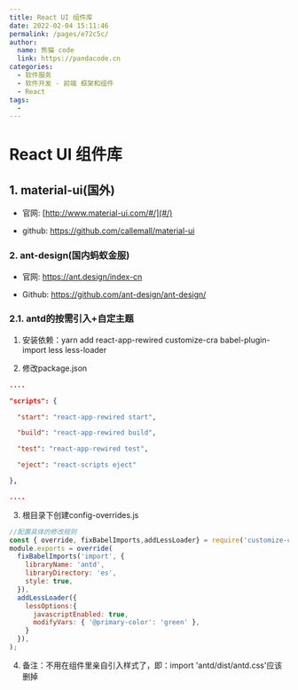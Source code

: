 ```yaml
---
title: React UI 组件库
date: 2022-02-04 15:11:46
permalink: /pages/e72c5c/
author: 
  name: 熊猫 code
  link: https://pandacode.cn
categories: 
  - 软件服务
  - 软件开发 - 前端 框架和组件
  - React
tags: 
  - 
---
```


# React UI 组件库

##  1. material-ui(国外)

- 官网: [http://www.material-ui.com/#/](#/)

- github: https://github.com/callemall/material-ui

###  2. ant-design(国内蚂蚁金服)

- 官网: https://ant.design/index-cn

- Github: https://github.com/ant-design/ant-design/

### 2.1. antd的按需引入+自定主题

1. 安装依赖：yarn add react-app-rewired customize-cra babel-plugin-import less less-loader

2. 修改package.json

  ```json
  ....
  
  "scripts": {
  
    "start": "react-app-rewired start",
  
    "build": "react-app-rewired build",
  
    "test": "react-app-rewired test",
  
    "eject": "react-scripts eject"
  
  },
  
  ....
  ```

3. 根目录下创建config-overrides.js

```js
//配置具体的修改规则
const { override, fixBabelImports,addLessLoader} = require('customize-cra');
module.exports = override(
  fixBabelImports('import', {
    libraryName: 'antd',
    libraryDirectory: 'es',
    style: true,
  }),
  addLessLoader({
    lessOptions:{
      javascriptEnabled: true,
      modifyVars: { '@primary-color': 'green' },
    }
  }),
);
```

4. 备注：不用在组件里亲自引入样式了，即：import 'antd/dist/antd.css'应该删掉
